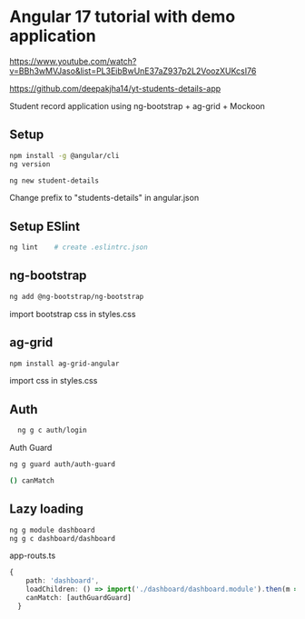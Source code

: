 # Angular 17 tutorial with demo application

https://www.youtube.com/watch?v=BBh3wMVJaso&list=PL3EibBwUnE37aZ937p2L2VoozXUKcsI76

https://github.com/deepakjha14/yt-students-details-app

Student record application using ng-bootstrap + ag-grid + Mockoon

## Setup
  
```bash
npm install -g @angular/cli
ng version

ng new student-details
```

Change prefix to "students-details" in angular.json

## Setup ESlint
  
```bash
ng lint    # create .eslintrc.json
```

## ng-bootstrap

```bash
ng add @ng-bootstrap/ng-bootstrap
```

import bootstrap css in styles.css

## ag-grid

```bash
npm install ag-grid-angular                
```

import  css in styles.css

## Auth
  
```bash
  ng g c auth/login
```

Auth Guard

```bash
ng g guard auth/auth-guard

() canMatch
```

## Lazy loading

```bash
ng g module dashboard
ng g c dashboard/dashboard

```

app-routs.ts

```ts
{
    path: 'dashboard',
    loadChildren: () => import('./dashboard/dashboard.module').then(m => m.DashboardModule),
    canMatch: [authGuardGuard]
  }
```
